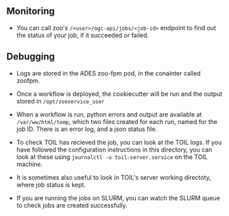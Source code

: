 ## Monitoring
* You can call zoo's `/<user>/ogc-api/jobs/<job-id>` endpoint to find out the status of your job, if it succeeded or failed.

## Debugging
* Logs are stored in the ADES zoo-fpm pod, in the conainter called zoofpm.
* Once a workflow is deployed, the cookiecutter will be run and the output stored in `/opt/zooservice_user`
* When a workflow is run, python errors and output are available at `/var/ww/html/temp`, which two files created for each run, named for the job ID. There is an error log, and a json status file.

* To check TOIL has recieved the job, you can look at the TOIL logs. If you have followed the configuration instructions in this directory, you can look at these using `journalctl -u toil-server.service` on the TOIL machine.
* It is sometimes also useful to look in TOIL's server working directoty, where job status is kept.
* If you are running the jobs on SLURM, you can watch the SLURM queue to check jobs are created successfully.
